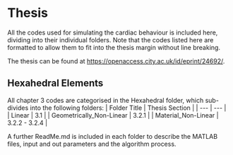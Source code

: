 # Thesis

All the codes used for simulating the cardiac behaviour is included here, dividing into their individual folders.
Note that the codes listed here are formatted to allow them to fit into the thesis margin without line breaking.

The thesis can be found at https://openaccess.city.ac.uk/id/eprint/24692/.

## Hexahedral Elements

All chapter 3 codes are categorised in the Hexahedral folder, which sub-divides into the following folders:
| Folder Title | Thesis Section |
| --- | --- |
| Linear | 3.1 |
| Geometrically_Non-Linear | 3.2.1 |
| Material_Non-Linear | 3.2.2 - 3.2.4 |

A further ReadMe.md is included in each folder to describe the MATLAB files, input and out parameters and the algorithm process.

